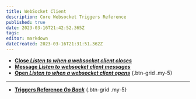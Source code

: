 ```yaml
---
title: WebSocket Client
description: Core Websocket Triggers Reference
published: true
date: 2023-03-16T21:42:52.365Z
tags: 
editor: markdown
dateCreated: 2023-03-16T21:31:51.362Z
---
```


- [<i class="mdi mdi-server-network-off primary--text"></i> **Close *Listen to when a websocket client closes***](/Triggers/Core/WebSocket/Client/Close)
- [<i class="mdi mdi-message-text primary--text"></i> **Message *Listen to websocket client messages***](/Triggers/Core/WebSocket/Client/Message)
- [<i class="mdi mdi-server-network primary--text"></i> **Open *Listen to when a websocket client opens***](/Triggers/Core/WebSocket/Client/Open)
{.btn-grid .my-5}

---

- [<i class="mdi mdi-chevron-left"></i>**Triggers Reference *Go Back***](/Triggers)
{.btn-grid .my-5}